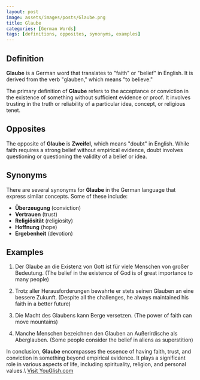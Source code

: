 ```yaml
---
layout: post
image: assets/images/posts/Glaube.png
title: Glaube
categories: [German Words]
tags: [definitions, opposites, synonyms, examples]
---
```


## Definition

**Glaube** is a German word that translates to "faith" or "belief" in English. It is derived from the verb "glauben," which means "to believe."

The primary definition of **Glaube** refers to the acceptance or conviction in the existence of something without sufficient evidence or proof. It involves trusting in the truth or reliability of a particular idea, concept, or religious tenet.

## Opposites

The opposite of **Glaube** is **Zweifel**, which means "doubt" in English. While faith requires a strong belief without empirical evidence, doubt involves questioning or questioning the validity of a belief or idea.

## Synonyms

There are several synonyms for **Glaube** in the German language that express similar concepts. Some of these include:

- **Überzeugung** (conviction)
- **Vertrauen** (trust)
- **Religiösität** (religiosity)
- **Hoffnung** (hope)
- **Ergebenheit** (devotion)

## Examples

1. Der Glaube an die Existenz von Gott ist für viele Menschen von großer Bedeutung. (The belief in the existence of God is of great importance to many people)

2. Trotz aller Herausforderungen bewahrte er stets seinen Glauben an eine bessere Zukunft. (Despite all the challenges, he always maintained his faith in a better future)

3. Die Macht des Glaubens kann Berge versetzen. (The power of faith can move mountains)

4. Manche Menschen bezeichnen den Glauben an Außerirdische als Aberglauben. (Some people consider the belief in aliens as superstition)

In conclusion, **Glaube** encompasses the essence of having faith, trust, and conviction in something beyond empirical evidence. It plays a significant role in various aspects of life, including spirituality, religion, and personal values.\ <a id="yg-widget-0" class="youglish-widget" data-query="Glaube" data-lang="german" data-components="8412" data-auto-start="0" data-bkg-color="theme_light" data-title="How%20to%20pronounce%20Glaube%20in%20German"  rel="nofollow" href="https://youglish.com">Visit YouGlish.com</a><script async src="https://youglish.com/public/emb/widget.js" charset="utf-8"></script>